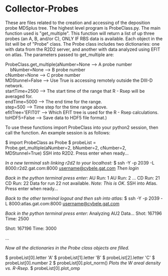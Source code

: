 # Collector-Probes

These are files related to the creation and accessing of the deposition probe MDSplus tree. The highest level program is 
ProbeClass.py. The main function used is "get\_multiple". This function will return a list of up three probes (an A, B, 
and/or C), ONLY IF RBS data is available. Each object in the list will be of "Probe" class. The Probe class includes two dictionaries: one with data from
the R2D2 server, and another with data analyzed using EFIT on atlas. The parameters passed to get\_multiple are:

ProbeClass.get\_multiple(aNumber=None       --> A probe number  
&nbsp; &nbsp;               bNumber=None       --> B probe number  
                         cNumber=None       --> C probe number  
                         MDStunnel=False    --> Use True is accessing remotely outside the DIII-D network.  
                         startTime=2500     --> The start time of the range that R - Rsep will be averaged for.  
                         endTime=5000       --> The end time for the range.  
                         step=500           --> Time step for the time range above.  
                         efitTree='EFIT01'  --> Which EFIT tree is used for the R - Rsep calculations.  
                         toHDF5=False       --> Save data to HDF5 file format.)  
                       
To use these functions import ProbeClass into your python2 session, then call the function. An example session is as follows:  

$ import ProbeClass as Probe
$ probeList = Probe.get\_multiple(aNumber=2, bNumber=2, cNumber=2, MDStunnel=True)
SSH into R2D2. Press enter when ready...

_In a new terminal ssh linking r2d2 to your localhost:_
$ ssh -Y -p 2039 -L 8000:r2d2.gat.com:8000 username@cybele.gat.com
_Then login_

_Back in the python terminal press enter:_
AU Run: 1
AU Run: 2
...
CD Run: 21
CD Run: 22
Data for run 22 not available. _Note: This is OK._
SSH into Atlas. Press enter when ready...

_Back to the other terminal logout and then ssh into atlas:_
$ ssh -Y -p 2039 -L 8000:atlas.gat.com:8000 username@cybele.gat.com

_Back in the python terminal press enter:_
Analyzing AU2 Data...
Shot: 167196
Time: 2500

Shot: 167196
Time: 3000

...

_Now all the dictionaries in the Probe class objects are filled._

$ probeList[0].letter
'A'
$ probeList[1].letter
'B'
$ probeList[2].letter
'C'
$ probeList[0].number
2
$ probeList[0].plot\_norm()
_Plots the W areal density vs. R-Rsep._
$ probeList[0].plot\_omp
